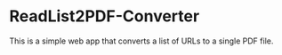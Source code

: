 # ReadList2PDF-Converter
This is a simple web app that converts a list of URLs to a single PDF file.
